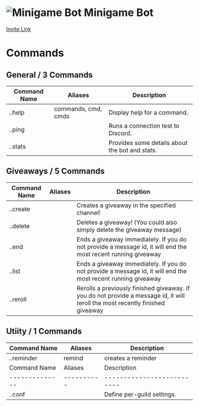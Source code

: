 # ![Minigame Bot](null) Minigame Bot
[Invite Link](https://discordapp.com/oauth2/authorize?client_id=591249083948335105&permissions=3136&scope=bot)
# Commands


## General / 3 Commands
| Command Name | Aliases  | Description              |
|--------------|----------|--------------------------|
| ..help | commands, cmd, cmds | Display help for a command. |
| ..ping |  | Runs a connection test to Discord. |
| ..stats |  | Provides some details about the bot and stats. |

## Giveaways / 5 Commands
| Command Name | Aliases  | Description              |
|--------------|----------|--------------------------|
| ..create |  | Creates a giveaway in the specified channel! |
| ..delete |  | Deletes a giveaway! (You could also simply delete the giveaway message) |
| ..end |  | Ends a giveaway immediately. If you do not provide a message id, it will end the most recent running giveaway |
| ..list |  | Ends a giveaway immediately. If you do not provide a message id, it will end the most recent running giveaway |
| ..reroll |  | Rerolls a previously finished giveaway. If you do not provide a message id, it will reroll the most recently finished giveaway |

## Utiity / 1 Commands
| Command Name | Aliases  | Description              |
|--------------|----------|--------------------------|
| ..reminder | remind | creates a reminder |
| Command Name | Aliases  | Description              |
|--------------|----------|--------------------------|
| ..conf |  | Define per-guild settings. |